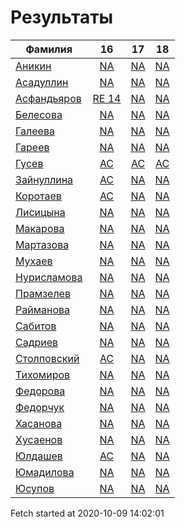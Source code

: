 # Результаты
Фамилия | 16| 17| 18
---|:---:|:---:|:---:
[Аникин](Аникин/README.md)  | [NA](Аникин/16.md) | [NA](Аникин/17.md) | [NA](Аникин/18.md)
[Асадуллин](Асадуллин/README.md)  | [NA](Асадуллин/16.md) | [NA](Асадуллин/17.md) | [NA](Асадуллин/18.md)
[Асфандьяров](Асфандьяров/README.md)  | [RE 14](Асфандьяров/16.md) | [NA](Асфандьяров/17.md) | [NA](Асфандьяров/18.md)
[Белесова](Белесова/README.md)  | [NA](Белесова/16.md) | [NA](Белесова/17.md) | [NA](Белесова/18.md)
[Галеева](Галеева/README.md)  | [NA](Галеева/16.md) | [NA](Галеева/17.md) | [NA](Галеева/18.md)
[Гареев](Гареев/README.md)  | [NA](Гареев/16.md) | [NA](Гареев/17.md) | [NA](Гареев/18.md)
[Гусев](Гусев/README.md)  | [AC](Гусев/16.md) | [AC](Гусев/17.md) | [AC](Гусев/18.md)
[Зайнуллина](Зайнуллина/README.md)  | [AC](Зайнуллина/16.md) | [NA](Зайнуллина/17.md) | [NA](Зайнуллина/18.md)
[Коротаев](Коротаев/README.md)  | [AC](Коротаев/16.md) | [NA](Коротаев/17.md) | [NA](Коротаев/18.md)
[Лисицына](Лисицына/README.md)  | [NA](Лисицына/16.md) | [NA](Лисицына/17.md) | [NA](Лисицына/18.md)
[Макарова](Макарова/README.md)  | [NA](Макарова/16.md) | [NA](Макарова/17.md) | [NA](Макарова/18.md)
[Мартазова](Мартазова/README.md)  | [NA](Мартазова/16.md) | [NA](Мартазова/17.md) | [NA](Мартазова/18.md)
[Мухаев](Мухаев/README.md)  | [NA](Мухаев/16.md) | [NA](Мухаев/17.md) | [NA](Мухаев/18.md)
[Нурисламова](Нурисламова/README.md)  | [NA](Нурисламова/16.md) | [NA](Нурисламова/17.md) | [NA](Нурисламова/18.md)
[Прамзелев](Прамзелев/README.md)  | [NA](Прамзелев/16.md) | [NA](Прамзелев/17.md) | [NA](Прамзелев/18.md)
[Райманова](Райманова/README.md)  | [NA](Райманова/16.md) | [NA](Райманова/17.md) | [NA](Райманова/18.md)
[Сабитов](Сабитов/README.md)  | [NA](Сабитов/16.md) | [NA](Сабитов/17.md) | [NA](Сабитов/18.md)
[Садриев](Садриев/README.md)  | [NA](Садриев/16.md) | [NA](Садриев/17.md) | [NA](Садриев/18.md)
[Столповский](Столповский/README.md)  | [AC](Столповский/16.md) | [NA](Столповский/17.md) | [NA](Столповский/18.md)
[Тихомиров](Тихомиров/README.md)  | [NA](Тихомиров/16.md) | [NA](Тихомиров/17.md) | [NA](Тихомиров/18.md)
[Федорова](Федорова/README.md)  | [NA](Федорова/16.md) | [NA](Федорова/17.md) | [NA](Федорова/18.md)
[Федорчук](Федорчук/README.md)  | [NA](Федорчук/16.md) | [NA](Федорчук/17.md) | [NA](Федорчук/18.md)
[Хасанова](Хасанова/README.md)  | [NA](Хасанова/16.md) | [NA](Хасанова/17.md) | [NA](Хасанова/18.md)
[Хусаенов](Хусаенов/README.md)  | [NA](Хусаенов/16.md) | [NA](Хусаенов/17.md) | [NA](Хусаенов/18.md)
[Юлдашев](Юлдашев/README.md)  | [AC](Юлдашев/16.md) | [NA](Юлдашев/17.md) | [NA](Юлдашев/18.md)
[Юмадилова](Юмадилова/README.md)  | [NA](Юмадилова/16.md) | [NA](Юмадилова/17.md) | [NA](Юмадилова/18.md)
[Юсупов](Юсупов/README.md)  | [NA](Юсупов/16.md) | [NA](Юсупов/17.md) | [NA](Юсупов/18.md)

Fetch started at 2020-10-09 14:02:01
